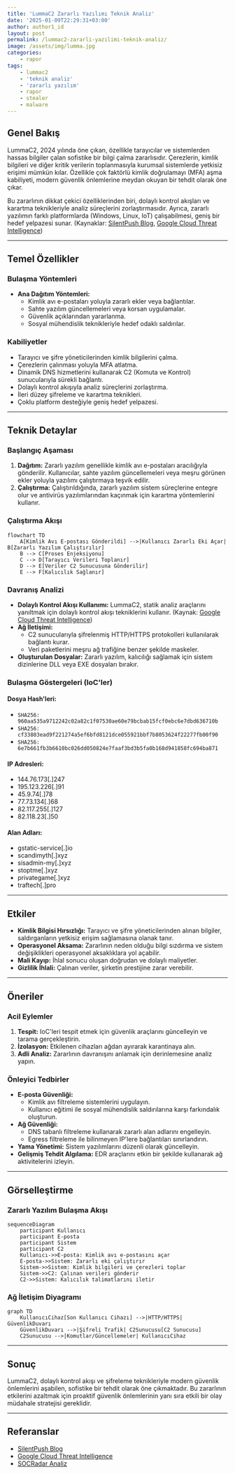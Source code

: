 ```yaml
---
title: 'LummaC2 Zararlı Yazılımı Teknik Analiz'
date: '2025-01-09T22:29:31+03:00'
author: author1_id
layout: post
permalink: /lummac2-zararli-yazilimi-teknik-analiz/
image: /assets/img/lumma.jpg
categories:
    - rapor
tags:
    - lummac2
    - 'teknik analiz'
    - 'zararlı yazılım'
    - rapor
    - stealer
    - malware
---
```


## Genel Bakış
LummaC2, 2024 yılında öne çıkan, özellikle tarayıcılar ve sistemlerden hassas bilgiler çalan sofistike bir bilgi çalma zararlısıdır. Çerezlerin, kimlik bilgileri ve diğer kritik verilerin toplanmasıyla kurumsal sistemlerde yetkisiz erişimi mümkün kılar. Özellikle çok faktörlü kimlik doğrulamayı (MFA) aşma kabiliyeti, modern güvenlik önlemlerine meydan okuyan bir tehdit olarak öne çıkar.

Bu zararlının dikkat çekici özelliklerinden biri, dolaylı kontrol akışları ve karartma teknikleriyle analiz süreçlerini zorlaştırmasıdır. Ayrıca, zararlı yazılımın farklı platformlarda (Windows, Linux, IoT) çalışabilmesi, geniş bir hedef yelpazesi sunar. (Kaynaklar: [SilentPush Blog](https://www.silentpush.com/blog/lummac2/), [Google Cloud Threat Intelligence](https://cloud.google.com/blog/topics/threat-intelligence/lummac2-obfuscation-through-indirect-control-flow))

---

## Temel Özellikler

### Bulaşma Yöntemleri
- **Ana Dağıtım Yöntemleri:**
  - Kimlik avı e-postaları yoluyla zararlı ekler veya bağlantılar.
  - Sahte yazılım güncellemeleri veya korsan uygulamalar.
  - Güvenlik açıklarından yararlanma.
  - Sosyal mühendislik teknikleriyle hedef odaklı saldırılar.

### Kabiliyetler
- Tarayıcı ve şifre yöneticilerinden kimlik bilgilerini çalma.
- Çerezlerin çalınması yoluyla MFA atlatma.
- Dinamik DNS hizmetlerini kullanarak C2 (Komuta ve Kontrol) sunucularıyla sürekli bağlantı.
- Dolaylı kontrol akışıyla analiz süreçlerini zorlaştırma.
- İleri düzey şifreleme ve karartma teknikleri.
- Çoklu platform desteğiyle geniş hedef yelpazesi.

---

## Teknik Detaylar

### Başlangıç Aşaması
1. **Dağıtım:** Zararlı yazılım genellikle kimlik avı e-postaları aracılığıyla gönderilir. Kullanıcılar, sahte yazılım güncellemeleri veya meşru görünen ekler yoluyla yazılımı çalıştırmaya teşvik edilir.
2. **Çalıştırma:** Çalıştırıldığında, zararlı yazılım sistem süreçlerine entegre olur ve antivirüs yazılımlarından kaçınmak için karartma yöntemlerini kullanır. 

### Çalıştırma Akışı
```mermaid
flowchart TD
    A[Kimlik Avı E-postası Gönderildi] -->|Kullanıcı Zararlı Eki Açar| B[Zararlı Yazılım Çalıştırılır]
    B --> C[Proses Enjeksiyonu]
    C --> D[Tarayıcı Verileri Toplanır]
    D --> E[Veriler C2 Sunucusuna Gönderilir]
    E --> F[Kalıcılık Sağlanır]
```

### Davranış Analizi
- **Dolaylı Kontrol Akışı Kullanımı:** LummaC2, statik analiz araçlarını yanıltmak için dolaylı kontrol akışı tekniklerini kullanır. (Kaynak: [Google Cloud Threat Intelligence](https://cloud.google.com/blog/topics/threat-intelligence/lummac2-obfuscation-through-indirect-control-flow))
- **Ağ İletişimi:**
  - C2 sunucularıyla şifrelenmiş HTTP/HTTPS protokolleri kullanılarak bağlantı kurar.
  - Veri paketlerini meşru ağ trafiğine benzer şekilde maskeler.
- **Oluşturulan Dosyalar:** Zararlı yazılım, kalıcılığı sağlamak için sistem dizinlerine DLL veya EXE dosyaları bırakır.

### Bulaşma Göstergeleri (IoC'ler)
#### **Dosya Hash'leri:**
  - `SHA256: 960aa535a9712242c02a82c1f07530ae60e79bcbab15fcf0ebc6e7dbd636710b`
  - `SHA256: cf33803ead9f221274a5ef6bfd8121dce055921bbf7b8053624f22277fb00f90`
  - `SHA256: 6e7b661fb3b6610bc026dd050824e7faaf3bd3b5fa0b168d941858fc694ba871`

#### **IP Adresleri:**
- 144.76.173[.]247
- 195.123.226[.]91
- 45.9.74[.]78
- 77.73.134[.]68
- 82.117.255[.]127
- 82.118.23[.]50

#### **Alan Adları:**
- gstatic-service[.]io
- scandimyth[.]xyz
- sisadmin-my[.]xyz
- stoptme[.]xyz
- privategame[.]xyz
- traftech[.]pro

---

## Etkiler
- **Kimlik Bilgisi Hırsızlığı:** Tarayıcı ve şifre yöneticilerinden alınan bilgiler, saldırganların yetkisiz erişim sağlamasına olanak tanır.
- **Operasyonel Aksama:** Zararlının neden olduğu bilgi sızdırma ve sistem değişiklikleri operasyonel aksaklıklara yol açabilir.
- **Mali Kayıp:** İhlal sonucu oluşan doğrudan ve dolaylı maliyetler.
- **Gizlilik İhlali:** Çalınan veriler, şirketin prestijine zarar verebilir.

---

## Öneriler

### Acil Eylemler
1. **Tespit:** IoC'leri tespit etmek için güvenlik araçlarını güncelleyin ve tarama gerçekleştirin.
2. **İzolasyon:** Etkilenen cihazları ağdan ayırarak karantinaya alın.
3. **Adli Analiz:** Zararlının davranışını anlamak için derinlemesine analiz yapın.

### Önleyici Tedbirler
- **E-posta Güvenliği:**
  - Kimlik avı filtreleme sistemlerini uygulayın.
  - Kullanıcı eğitimi ile sosyal mühendislik saldırılarına karşı farkındalık oluşturun.
- **Ağ Güvenliği:**
  - DNS tabanlı filtreleme kullanarak zararlı alan adlarını engelleyin.
  - Egress filtreleme ile bilinmeyen IP'lere bağlantıları sınırlandırın.
- **Yama Yönetimi:** Sistem yazılımlarını düzenli olarak güncelleyin.
- **Gelişmiş Tehdit Algılama:** EDR araçlarını etkin bir şekilde kullanarak ağ aktivitelerini izleyin.

---

## Görselleştirme

### Zararlı Yazılım Bulaşma Akışı
```mermaid
sequenceDiagram
    participant Kullanıcı
    participant E-posta
    participant Sistem
    participant C2
    Kullanıcı->>E-posta: Kimlik avı e-postasını açar
    E-posta->>Sistem: Zararlı eki çalıştırır
    Sistem->>Sistem: Kimlik bilgileri ve çerezleri toplar
    Sistem->>C2: Çalınan verileri gönderir
    C2->>Sistem: Kalıcılık talimatlarını iletir
```

### Ağ İletişim Diyagramı
```mermaid
graph TD
    KullanıcıCihaz[Son Kullanıcı Cihazı] -->|HTTP/HTTPS| GüvenlikDuvarı
    GüvenlikDuvarı -->|Şifreli Trafik| C2Sunucusu[C2 Sunucusu]
    C2Sunucusu -->|Komutlar/Güncellemeler| KullanıcıCihaz
```

---

## Sonuç
LummaC2, dolaylı kontrol akışı ve şifreleme teknikleriyle modern güvenlik önlemlerini aşabilen, sofistike bir tehdit olarak öne çıkmaktadır. Bu zararlının etkilerini azaltmak için proaktif güvenlik önlemlerinin yanı sıra etkili bir olay müdahale stratejisi gereklidir.

---

## Referanslar
- [SilentPush Blog](https://www.silentpush.com/blog/lummac2/)
- [Google Cloud Threat Intelligence](https://cloud.google.com/blog/topics/threat-intelligence/lummac2-obfuscation-through-indirect-control-flow)
- [SOCRadar Analiz](https://socradar.io/malware-analysis-lummac2-stealer/)
